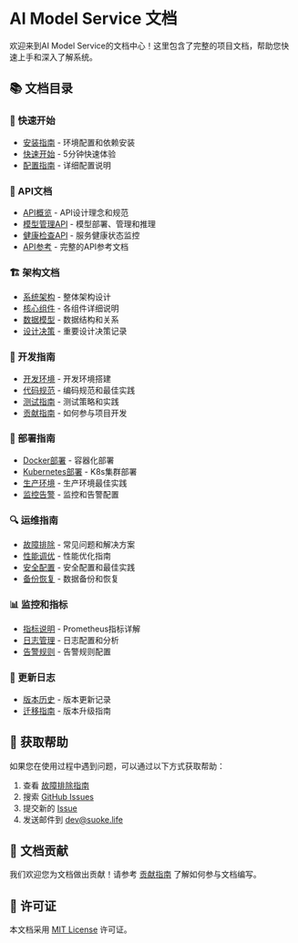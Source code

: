 # AI Model Service 文档

欢迎来到AI Model Service的文档中心！这里包含了完整的项目文档，帮助您快速上手和深入了解系统。

## 📚 文档目录

### 🚀 快速开始
- [安装指南](installation.md) - 环境配置和依赖安装
- [快速开始](quickstart.md) - 5分钟快速体验
- [配置指南](configuration.md) - 详细配置说明

### 📖 API文档
- [API概览](api/overview.md) - API设计理念和规范
- [模型管理API](api/models.md) - 模型部署、管理和推理
- [健康检查API](api/health.md) - 服务健康状态监控
- [API参考](api/reference.md) - 完整的API参考文档

### 🏗️ 架构文档
- [系统架构](architecture/overview.md) - 整体架构设计
- [核心组件](architecture/components.md) - 各组件详细说明
- [数据模型](architecture/models.md) - 数据结构和关系
- [设计决策](architecture/decisions.md) - 重要设计决策记录

### 🔧 开发指南
- [开发环境](development/setup.md) - 开发环境搭建
- [代码规范](development/standards.md) - 编码规范和最佳实践
- [测试指南](development/testing.md) - 测试策略和实践
- [贡献指南](development/contributing.md) - 如何参与项目开发

### 🚀 部署指南
- [Docker部署](deployment/docker.md) - 容器化部署
- [Kubernetes部署](deployment/kubernetes.md) - K8s集群部署
- [生产环境](deployment/production.md) - 生产环境最佳实践
- [监控告警](deployment/monitoring.md) - 监控和告警配置

### 🔍 运维指南
- [故障排除](operations/troubleshooting.md) - 常见问题和解决方案
- [性能调优](operations/performance.md) - 性能优化指南
- [安全配置](operations/security.md) - 安全配置和最佳实践
- [备份恢复](operations/backup.md) - 数据备份和恢复

### 📊 监控和指标
- [指标说明](monitoring/metrics.md) - Prometheus指标详解
- [日志管理](monitoring/logging.md) - 日志配置和分析
- [告警规则](monitoring/alerts.md) - 告警规则配置

### 🔄 更新日志
- [版本历史](changelog.md) - 版本更新记录
- [迁移指南](migration.md) - 版本升级指南

## 🤝 获取帮助

如果您在使用过程中遇到问题，可以通过以下方式获取帮助：

1. 查看 [故障排除指南](operations/troubleshooting.md)
2. 搜索 [GitHub Issues](https://github.com/suoke-life/suoke_life/issues)
3. 提交新的 [Issue](https://github.com/suoke-life/suoke_life/issues/new)
4. 发送邮件到 dev@suoke.life

## 📝 文档贡献

我们欢迎您为文档做出贡献！请参考 [贡献指南](development/contributing.md) 了解如何参与文档编写。

## 📄 许可证

本文档采用 [MIT License](../LICENSE) 许可证。